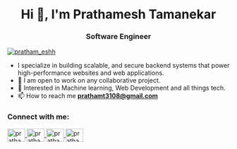 <h1 align="center">Hi 👋, I'm Prathamesh Tamanekar</h1>
<h3 align="center">Software Engineer</h3>
<p align="left"> 
  <a href="https://x.com/0xprthmsh" target="blank">
    <img src="https://img.shields.io/twitter/follow/pratham_eshh?logo=twitter&style=for-the-badge" alt="pratham_eshh" />
  </a> 
</p>

- I specialize in building scalable, and secure backend systems that power high-performance websites and web applications. 
- 📝 I am open to work on any collaborative project.
- 🤖 Interested in Machine learning, Web Development and all things tech.
- 📫 How to reach me **prathamt3108@gmail.com**

<h3 align="left">Connect with me:</h3>
<p align="left">
  <a href="https://x.com/0xprthmsh" target="blank">
    <img align="center" src="https://raw.githubusercontent.com/rahuldkjain/github-profile-readme-generator/master/src/images/icons/Social/twitter.svg" alt="pratham_eshh" height="30" width="40" />
  </a>

  <a href="https://instagram.com/pratham._.esh" target="blank">
    <img align="center" src="https://raw.githubusercontent.com/rahuldkjain/github-profile-readme-generator/master/src/images/icons/Social/instagram.svg" alt="pratham._.esh" height="30" width="40" />
  </a>

  <a href="https://www.linkedin.com/in/prathamesh-tamanekar/" target="blank">
    <img align="center" src="https://www.svgrepo.com/show/9911/linkedin.svg" alt="prathamesh-tamanekar" height="30" width="40" />
  </a>

  <a href="https://dev.to/prathamesht" target="blank">
    <img align="center" src="https://d2fltix0v2e0sb.cloudfront.net/dev-badge.svg" alt="prathamesh-tamanekar" height="30" width="40" />
  </a>
</p>
